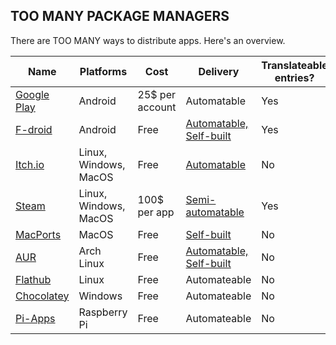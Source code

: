 ## TOO MANY PACKAGE MANAGERS

There are TOO MANY ways to distribute apps. Here's an overview.


| Name    | Platforms | Cost | Delivery | Translateable entries? |
| -------- | ------- | --- | --- | --- | 
| [Google Play](https://play.google.com/) | Android | 25$ per account | Automatable | Yes |
| [F-droid](https://f-droid.org) | Android | Free | [Automatable, Self-built](https://monitor.f-droid.org/builds "F-Droid has its own builds and its own release schedule, it recognizes Fastlane data in your repo to trigger builds") | Yes |
| [Itch.io](https://itch.io/)  | Linux, Windows, MacOS | Free | [Automatable](https://itch.io/docs/butler/) | No | 
| [Steam](https://store.steampowered.com/) | Linux, Windows, MacOS | 100$ per app | [Semi-automatable](## "You can automate uploading to non-release tracks, but release tracks require manual intervention") | Yes | 
| [MacPorts](https://ports.macports.org/) | MacOS | Free | [Self-built](https://ports.macports.org/all_builds/ "I'm not entirely sure how MacPorts decides when to build") | No |
| [AUR](https://aur.archlinux.org/packages) | Arch Linux | Free | [Automatable, Self-built](## "The AUR PKGBUILD can be updated via CD, the package itself will be built by AUR") | No |
| [Flathub](https://flathub.org/) | Linux | Free | Automateable | No |
| [Chocolatey](https://chocolatey.org/) | Windows | Free | Automateable | No |
| [Pi-Apps](https://pi-apps.io/) | Raspberry Pi | Free | Automateable | No |
